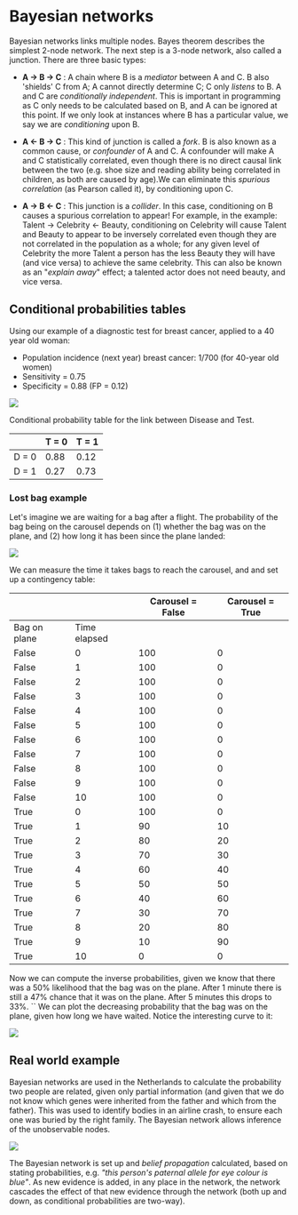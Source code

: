 # Bayesian networks

Bayesian networks links multiple nodes. Bayes theorem describes the simplest 2-node network. The next step is a 3-node network, also called a junction. There are three basic types:

* **A -> B -> C** : A chain where B  is a *mediator* between A and C. B also 'shields' C from A; A cannot directly determine C; C only *listens* to B. A and C are *conditionally independent*. This is important in programming as C only needs to be calculated based on B, and A can be ignored at this point. If we only look at instances where B has a particular value, we say we are *conditioning* upon B.

* **A <- B -> C** : This kind of junction is called a *fork*. B is also known as a common cause, or *confounder* of A and C. A confounder will make A and C statistically correlated, even though there is no direct causal link between the two (e.g. shoe size and reading ability being correlated in children, as both are caused by age).We can eliminate this *spurious correlation* (as Pearson called it), by conditioning upon C.

* **A -> B <- C** : This junction is a *collider*. In this case, conditioning on B causes a spurious correlation to appear! For example, in the example: Talent -> Celebrity <- Beauty, conditioning on Celebrity will cause Talent and Beauty to appear to be inversely correlated even though they are not correlated in the population as a whole; for any given level of Celebrity the more Talent a person has the less Beauty they will have (and vice versa) to achieve the same celebrity. This can also be known as an "*explain away*" effect; a talented actor does not need beauty, and vice versa. 

## Conditional probabilities tables

Using our example of a diagnostic test for breast cancer, applied to a 40 year old woman:

* Population incidence (next year) breast cancer: 1/700 (for 40-year old women)
* Sensitivity = 0.75
* Specificity = 0.88 (FP = 0.12)

![](images/bayes_flow_1.png)

Conditional probability table for the link between Disease and Test.

|       | T = 0 | T = 1 |
| ----- | ----- | ----- |
| D = 0 | 0.88  | 0.12  |
| D = 1 | 0.27  | 0.73  |

### Lost bag example

Let's imagine we are waiting for a bag after a flight. The probability of the bag being on the carousel depends on (1) whether the bag was on the plane, and (2) how long it has been since the plane landed:

![](images/bayes_flow_2.png)

We can measure the time it takes bags to reach the carousel, and and set up a contingency table:

|  |  | Carousel = False | Carousel = True |
| ---- | ---- | ---- | ---- |
| Bag on plane | Time elapsed |  |  |
| False | 0 | 100 | 0 |
| False | 1 | 100 | 0 |
| False | 2 | 100 | 0 |
| False | 3 | 100 | 0 |
| False | 4 | 100 | 0 |
| False | 5 | 100 | 0 |
| False | 6 | 100 | 0 |
| False | 7 | 100 | 0 |
| False | 8 | 100 | 0 |
| False | 9 | 100 | 0 |
| False | 10 | 100 | 0 |
| True | 0 | 100 | 0 |
| True | 1 | 90 | 10 |
| True | 2 | 80 | 20 |
| True | 3 | 70 | 30 |
| True | 4 | 60 | 40 |
| True | 5 | 50 | 50 |
| True | 6 | 40 | 60 |
| True | 7 | 30 | 70 |
| True | 8 | 20 | 80 |
| True | 9 | 10 | 90 |
| True | 10 | 0 | 0 |

Now we can compute the inverse probabilities, given we know that there was a 50% likelihood that the bag was on the plane. After 1 minute there is still a 47% chance that it was on the plane. After 5 minutes this drops to 33%.
``
We can plot the decreasing probability that the bag was on the plane, given how long we have waited. Notice the interesting curve to it:

![](images/carousel.png)

## Real world example

Bayesian networks are used in the Netherlands to calculate the probability two people are related, given only partial information (and given that we do not know which genes were inherited from the father and which from the father). This was used to identify bodies in an airline crash, to ensure each one was buried by the right family. The Bayesian network allows inference of the unobservable nodes.

![](images/dna.png)

The Bayesian network is set up and *belief propagation* calculated, based on stating probabilities, e.g. *"this person's paternal allele for eye colour is blue"*. As new evidence is added, in any place in the network, the network cascades the effect of that new evidence through the network (both up and down, as conditional probabilities are two-way). 
